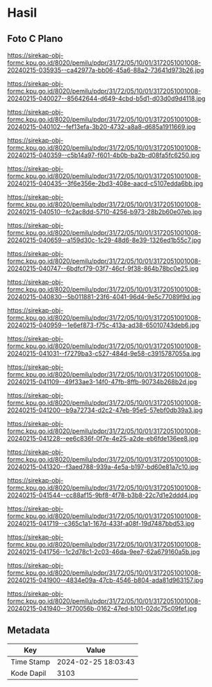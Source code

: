 # Hasil

## Foto C Plano

https://sirekap-obj-formc.kpu.go.id/8020/pemilu/pdpr/31/72/05/10/01/3172051001008-20240215-035935--ca42977a-bb06-45a6-88a2-73641d973b26.jpg

https://sirekap-obj-formc.kpu.go.id/8020/pemilu/pdpr/31/72/05/10/01/3172051001008-20240215-040027--85642644-d649-4cbd-b5d1-d03d0d9d4118.jpg

https://sirekap-obj-formc.kpu.go.id/8020/pemilu/pdpr/31/72/05/10/01/3172051001008-20240215-040102--fef13efa-3b20-4732-a8a8-d685a1911669.jpg

https://sirekap-obj-formc.kpu.go.id/8020/pemilu/pdpr/31/72/05/10/01/3172051001008-20240215-040359--c5b14a97-f601-4b0b-ba2b-d08fa5fc6250.jpg

https://sirekap-obj-formc.kpu.go.id/8020/pemilu/pdpr/31/72/05/10/01/3172051001008-20240215-040435--3f6e356e-2bd3-408e-aacd-c5107edda6bb.jpg

https://sirekap-obj-formc.kpu.go.id/8020/pemilu/pdpr/31/72/05/10/01/3172051001008-20240215-040510--fc2ac8dd-5710-4256-b973-28b2b60e07eb.jpg

https://sirekap-obj-formc.kpu.go.id/8020/pemilu/pdpr/31/72/05/10/01/3172051001008-20240215-040659--a159d30c-1c29-48d6-8e39-1326ed1b55c7.jpg

https://sirekap-obj-formc.kpu.go.id/8020/pemilu/pdpr/31/72/05/10/01/3172051001008-20240215-040747--6bdfcf79-03f7-46cf-9f38-864b78bc0e25.jpg

https://sirekap-obj-formc.kpu.go.id/8020/pemilu/pdpr/31/72/05/10/01/3172051001008-20240215-040830--5b011881-23f6-4041-96d4-9e5c77089f9d.jpg

https://sirekap-obj-formc.kpu.go.id/8020/pemilu/pdpr/31/72/05/10/01/3172051001008-20240215-040959--1e6ef873-f75c-413a-ad38-65010743deb6.jpg

https://sirekap-obj-formc.kpu.go.id/8020/pemilu/pdpr/31/72/05/10/01/3172051001008-20240215-041031--f7279ba3-c527-484d-9e58-c3915787055a.jpg

https://sirekap-obj-formc.kpu.go.id/8020/pemilu/pdpr/31/72/05/10/01/3172051001008-20240215-041109--49f33ae3-14f0-47fb-8ffb-90734b268b2d.jpg

https://sirekap-obj-formc.kpu.go.id/8020/pemilu/pdpr/31/72/05/10/01/3172051001008-20240215-041200--b9a72734-d2c2-47eb-95e5-57ebf0db39a3.jpg

https://sirekap-obj-formc.kpu.go.id/8020/pemilu/pdpr/31/72/05/10/01/3172051001008-20240215-041228--ee6c836f-0f7e-4e25-a2de-eb6fde136ee8.jpg

https://sirekap-obj-formc.kpu.go.id/8020/pemilu/pdpr/31/72/05/10/01/3172051001008-20240215-041320--f3aed788-939a-4e5a-b197-bd60e81a7c10.jpg

https://sirekap-obj-formc.kpu.go.id/8020/pemilu/pdpr/31/72/05/10/01/3172051001008-20240215-041544--cc88af15-9bf8-4f78-b3b8-22c7d1e2ddd4.jpg

https://sirekap-obj-formc.kpu.go.id/8020/pemilu/pdpr/31/72/05/10/01/3172051001008-20240215-041719--c365c1a1-167d-433f-a08f-19d7487bbd53.jpg

https://sirekap-obj-formc.kpu.go.id/8020/pemilu/pdpr/31/72/05/10/01/3172051001008-20240215-041756--1c2d78c1-2c03-46da-9ee7-62a679160a5b.jpg

https://sirekap-obj-formc.kpu.go.id/8020/pemilu/pdpr/31/72/05/10/01/3172051001008-20240215-041900--4834e09a-47cb-4546-b804-ada81d963157.jpg

https://sirekap-obj-formc.kpu.go.id/8020/pemilu/pdpr/31/72/05/10/01/3172051001008-20240215-041940--3f70056b-0162-47ed-b101-02dc75c09fef.jpg


## Metadata

| Key        | Value               |
| ---------- | ------------------- |
| Time Stamp | 2024-02-25 18:03:43 |
| Kode Dapil | 3103                |



